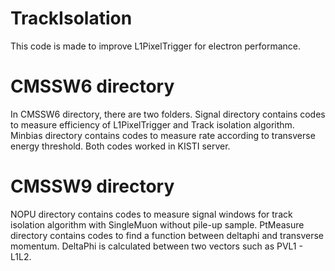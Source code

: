 TrackIsolation
==============

This code is made to improve L1PixelTrigger for electron performance.

# CMSSW6 directory
In CMSSW6 directory, there are two folders. Signal directory contains codes to measure efficiency of L1PixelTrigger and Track isolation algorithm. 
Minbias directory contains codes to measure rate according to transverse energy threshold. Both codes worked in KISTI server.

# CMSSW9 directory
NOPU directory contains codes to measure signal windows for track isolation algorithm with SingleMuon without pile-up sample.
PtMeasure directory contains codes to find a function between deltaphi and transverse momentum. DeltaPhi is calculated between two vectors such as PVL1 - L1L2.

